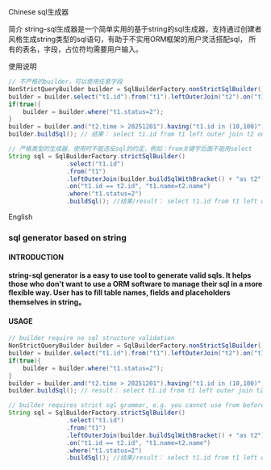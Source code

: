 Chinese
sql生成器

简介
string-sql生成器是一个简单实用的基于string的sql生成器，支持通过创建者风格生成string类型的sql语句，有助于不实用ORM框架的用户灵活搭配sql， 所有的表名，字段，占位符均需要用户输入。

使用说明
```java
// 不严格的builder，可以使用任意字段
NonStrictQueryBuilder builder = SqlBuilderFactory.nonStrictSqlBuilder();
builder = builder.select("t1.id").from("t1").leftOuterJoin("t2").on("t1.id == t2.id");
if(true){
    builder = builder.where("t1.status=2");
}
builder = builder.and("t2.time > 20251201").having("t1.id in (10,100)").limit(0, 1000);
builder.buildSql(); // 结果： select t1.id from t1 left outer join t2 on t1.id == t2.id where t1.status=2 and t2.time > 20251201 having t1.id in (10,100) limit 0,1000

// 严格类型的生成器，使用时不能违反sql的约定，例如：from关键字后面不能用select
String sql = SqlBuilderFactory.strictSqlBuilder()
                .select("t1.id")
                .from("t1")
                .leftOuterJoin(builder.buildSqlWithBracket() + "as t2") // builder.buildSqlWithBracket是将一个sql作为一个
                .on("t1.id == t2.id", "t1.name=t2.name")
                .where("t1.status=2")
                .buildSql(); //结果/result： select t1.id from t1 left outer join (select t1.id from t1 left outer join t2 on t1.id == t2.id where t1.status=2 ) as t2 on t1.id == t2.id and t1.name=t2.name where t1.status=2

```

English
<h3>sql generator based on string</h3>
<h4>INTRODUCTION<h4>
string-sql generator is a easy to use tool to generate valid sqls. It helps those who don't want to use a ORM software to manage their sql in a more flexible way. User has to fill table names, fields and placeholders themselves in string。
<h4>USAGE</h4>

```java
// builder require no sql structure validation
NonStrictQueryBuilder builder = SqlBuilderFactory.nonStrictSqlBuilder();
builder = builder.select("t1.id").from("t1").leftOuterJoin("t2").on("t1.id == t2.id");
if(true){
    builder = builder.where("t1.status=2");
}
builder = builder.and("t2.time > 20251201").having("t1.id in (10,100)").limit(0, 1000);
builder.buildSql(); // result： select t1.id from t1 left outer join t2 on t1.id == t2.id where t1.status=2 and t2.time > 20251201 having t1.id in (10,100) limit 0,1000

// builder requires strict sql grammar, e.g. you cannot use from before select in a valid sub sql.
String sql = SqlBuilderFactory.strictSqlBuilder()
                .select("t1.id")
                .from("t1")
                .leftOuterJoin(builder.buildSqlWithBracket() + "as t2") // builder.buildSqlWithBracket是将一个sql作为一个
                .on("t1.id == t2.id", "t1.name=t2.name")
                .where("t1.status=2")
                .buildSql(); //结果/result： select t1.id from t1 left outer join (select t1.id from t1 left outer join t2 on t1.id == t2.id where t1.status=2 ) as t2 on t1.id == t2.id and t1.name=t2.name where t1.status=2

```
